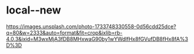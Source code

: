 # local--new
https://images.unsplash.com/photo-1733748330558-0d56cdd25dce?q=80&w=2333&auto=format&fit=crop&ixlib=rb-4.0.3&ixid=M3wxMjA3fDB8MHxwaG90by1wYWdlfHx8fGVufDB8fHx8fA%3D%3D

